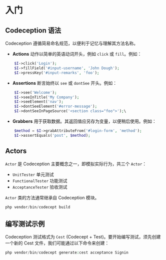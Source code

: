 # 入门

## Codeception 语法

Codeception 遵循简易命名规范，以便利于记忆与理解其方法名称。

- **Actions** 动作以简单的英语动词开头，例如 `click` 或 `fill`。例如：

```php
    $I->click('Login');
    $I->fillField('#input-username', 'John Dough');
    $I->pressKey('#input-remarks', 'foo');
```

- **Assertions** 断言始终以 `see` 或 `dontSee` 开头。例如：

```php
    $I->see('Welcome');
    $I->seeInTitle('My Company');
    $I->seeElement('nav');
    $I->dontSeeElement('#error-message');
    $I->dontSeeInPageSource('<section class="foo">');\
```
- **Grabbers** 用于获取数据。其返回值应另存为变量，以便稍后使用。例如：

```php
    $method = $I->grabAttributeFrom('#login-form', 'method');
    $I->assertEquals('post', $method);
```

## Actors

`Actor` 是 Codeception 主要概念之一，即模拟实际行为，共三个 `Actor`：

- `UnitTester` 单元测试
- `FunctionalTester` 功能测试
- `AcceptanceTester` 验收测试

`Actor` 类的方法通常继承自 Codeception 模块。

```php
php vendor/bin/codecept build
```

## 编写测试示例

Codeception 测试格式为 `Cest` (Codecept + Test)。要开始编写测试，须先创建一个新的 Cest 文件，我们可能通过以下命令来创建：

```php
php vendor/bin/codecept generate:cest acceptance Signin
```

